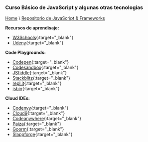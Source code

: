 
### Curso Básico de JavaScript y algunas otras tecnologías

[Home](https://profesantiago.github.io) \ [Repositorio de JavaScript & Frameworks](https://github.com/ProfeSantiago/JavaScript)

**Recursos de aprendisaje:**
- [W3Schools](https://www.w3schools.com/){:target="_blank"}
- [Udeny](https://www.udemy.com/){:target="_blank"}

**Code Playgrounds:**
- [Codepen](https://codepen.io/){:target="_blank"}
- [Codesandbox](https://codesandbox.io){:target="_blank"}
- [JSfiddle](https://jsfiddle.net/){:target="_blank"}
- [Stackblitz](https://stackblitz.com/){:target="_blank"}
- [repl.it](https://repl.it/languages){:target="_blank"}
- [jsbin](https://jsbin.com/){:target="_blank"}

**Cloud IDEs:**
- [Codenvy](https://codenvy.io/){:target="_blank"}
- [Cloud9](https://c9.io){:target="_blank"}
- [Codeanywhere](https://codeanywhere.com/){:target="_blank"}
- [Paiza](https://paiza.io/es){:target="_blank"}
- [Goorm](https://www.goorm.io/){:target="_blank"}
- [Slappforge](https://slappforge.com/){:target="_blank"}

 
